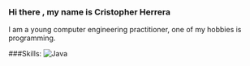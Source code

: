 ### Hi there , my name is Cristopher Herrera

I am a young computer engineering practitioner, one of my hobbies is programming.

###Skills:
  ![Java](https://img.shields.io/badge/dynamic/json?url=<URL>&label=<LABEL>&query=<$.DATA.SUBDATA>&color=<COLOR>&prefix=<PREFIX>&suffix=<SUFFIX>)
